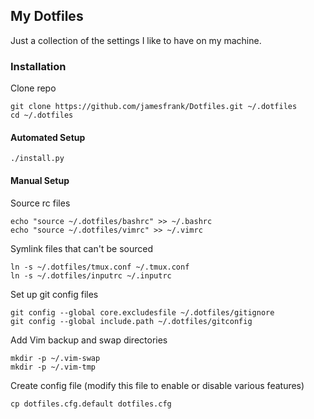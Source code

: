 ## My Dotfiles

Just a collection of the settings I like to have on my machine.

### Installation

Clone repo

    git clone https://github.com/jamesfrank/Dotfiles.git ~/.dotfiles
    cd ~/.dotfiles
    
#### Automated Setup

    ./install.py
    
#### Manual Setup
    
Source rc files

    echo "source ~/.dotfiles/bashrc" >> ~/.bashrc
    echo "source ~/.dotfiles/vimrc" >> ~/.vimrc
    
Symlink files that can't be sourced

    ln -s ~/.dotfiles/tmux.conf ~/.tmux.conf
    ln -s ~/.dotfiles/inputrc ~/.inputrc
    
Set up git config files

    git config --global core.excludesfile ~/.dotfiles/gitignore
    git config --global include.path ~/.dotfiles/gitconfig
    
Add Vim backup and swap directories

    mkdir -p ~/.vim-swap
    mkdir -p ~/.vim-tmp

Create config file (modify this file to enable or disable various features)

    cp dotfiles.cfg.default dotfiles.cfg
